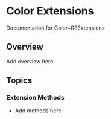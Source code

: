 # Color Extensions

Documentation for Color+REExtensions

## Overview

Add overview here.

## Topics

### Extension Methods

- Add methods here